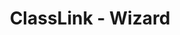 ---
title: ClassLink - Wizard
categories: projects
imagetitle: classlink-wizard-slideshow
img-preview: /assets/images/projects/classlink-wizard/classlink-wizard-slideshow/1.png
img-process: /assets/images/projects/classlink-wizard/process/1.png
research: ClassLink’s main application is OneClick, which essentially acts as a launch pad or dashboard for students, teachers, and administrators to quickly access their added applications by means of single-sign on.  I was tasked to redesign a start-up wizard to ease the process of onboarding new ClassLink users. I had to bear in mind that the design needs to be user-friendly to both children and adults.
tools: Adobe Illustrator, Angular 6, HTML5, SCSS, TypeScript
process: The process took a couple of iterations before arriving at the final process. I initially used Figma to design the mock-ups, then moved to CodePen, and finally converting the project into an Angular 6 application. There are five steps--choosing a profile image, setting up password, enabling two-factor authentication, linking social accounts, and setting up other methods of signing on via QR code and facial recognition. The left side is a complete demarcation of the process. Therefore, the user can easily see the current progress of their profile setup.
---